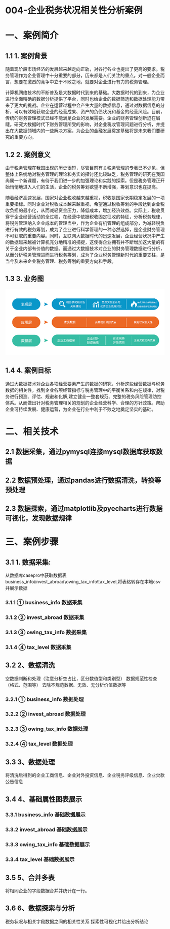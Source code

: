 # 004-企业税务状况相关性分析案例

# 一、案例简介

## 1.1 1. 案例背景

随着现阶段市场经济的发展越来越走向正轨，对各行各业也提出了更高的要求。税务管理作为企业管理中十分重要的部分，历来都是人们关注的重点。对一般企业而言，想要在激烈的竞争中立于不败之地，就要对企业进行有力的税务管理。

计算机网络技术的不断普及是大数据时代到来的基础。大数据时代的到来，为企业进行全面精确的数据分析提供了平台，同时也给企业的数据筛选和数据处理能力带来了更大的挑战。企业在运营过程中会产生大量的数据信息，通过对数据信息的分析，可以有效地获取企业的经营成果、资产的负债状况和基金的经营风险。目前，传统的财务管理模式已经不能满足企业的发展需要。企业的财务管理创新迫在眉睫。研究大数据时代下财务管理所受的影响，对企业税收管理问题进行分析，并提出在大数据领域内的一些解决方案，为企业的金融发展奠定基础将是未来我们要研究的重要方向。

## 1.2 2. 案例意义

由于税务管理在我国出现的历史很短，尽管目前有关税务管理的专著已不少见，但整体上系统地对税务管理的理论和务实的探讨还比较缺乏，税务管理的研究在我国尚属一个新课题，有待于我们进一步的加强理论和实践的探索。但是税务管理正开始悄悄地进入人们的生活，企业的税务筹划欲望不断增强，筹划意识也在提高。

随着经济高速发展，国家对企业税收越来越重视，税收是国家长期稳定发展的一项重要指标。同时企业对税收成本越来越重视，希望通过税收筹划的手段达到企业税收负担的最小化，从而减轻资金压力，降低成本，增加经济效益。实际上，税收贯穿于企业经营活动的全过程，在经营中依据税收固定征收的特征，分析税务规律，将税务管理纳入企业成本的管理当中，作为企业有机管理的组成部分，为减轻税负进行有效的税务筹划，成为了企业进行科学管理的一种必然选择，是企业财务管理不可获取的重要内容。同时，互联网大数据时代的迅速发展，企业经营状况中产生的数据越来越被计算机充分地精准的捕捉，这使得企业拥有并不断增加这大量的有关于企业内部有价值的数据。而通过大数据技术对企业的财务管理数据进行分析，从而分析税务管理进而进行税务筹划，成为了企业税务管理新时代的重要支柱，是当今及未来企业税务管理、税务筹划的重要方向和手段。

## 1.3 3. 业务图

![业务图](image-004.jpg)

## 1.4 4. 案例目标

通过大数据技术对企业各项经营要素产生的数据的研究，分析这些经营数据与税务数据的相关性，找到企业各项经营指标与税务管理中的平衡关系和内在规律，对税务进行预测、评估、规避和化解,建立健全一整套规范、完整的税务风险管理防控体系。从而做出针对税务管理相关的规划的企业经营科学、合理的方针政策。帮助企业可持续发展、健康运营，为企业在行业中利于不败之地奠定坚实的基础。

# 二、相关技术

## 2.1 数据采集，通过pymysql连接mysql数据库获取数据

## 2.2 数据预处理，通过pandas进行数据清洗，转换等预处理

## 2.3 数据探索，通过matplotlib及pyecharts进行数据可视化，发现数据规律

# 三、案例步骤

## 3.1 1. 数据采集: 

从数据库casepro中获取数据表business_info\invest_abroad\owing_tax_info\tax_level,将表格转存在本地csv并展示数据

### 3.1.1 ① business_info 数据采集
### 3.1.2 ② invest_abroad 数据采集
### 3.1.3 ③ owing_tax_info 数据采集
### 3.1.4 ④ tax_level 数据采集

## 3.2 2、数据清洗
空数据判断和处理（注意分析空占比，区分数值型和类别型）
数据规范性检查（格式、范围等）
去除不规范数据、无效、无分析价值数据等

### 3.2.1 ① business_info 数据处理
### 3.2.2 ② invest_abroad 数据处理
### 3.2.3 ③ owing_tax_info 数据处理
### 3.2.4 ④ tax_level 数据处理

## 3.3 3、数据处理

将清洗后得到的企业工商信息、企业对外投资信息、企业税务评级信息、企业欠款公告信息

## 3.4 4、基础属性图表展示

### 3.3.1 business_info 基础数据展示
### 3.3.2 invest_abroad 基础数据展示
### 3.3.3 owing_tax_info 基础数据展示
### 3.3.4 tax_level 基础数据展示

## 3.5 5、合并多表

将相同企业的字段数据合并并统计在一行。

## 3.6 6、数据探索与分析

税务状况与相关字段数据之间的相关性关系
探索性可视化并给出分析结论
